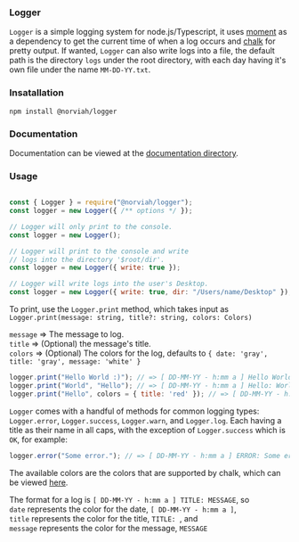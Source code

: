 ### Logger

`Logger` is a simple logging system for node.js/Typescript, it uses [moment](https://github.com/moment/moment/) as a dependency to get the current time of when a log occurs and [chalk](https://github.com/chalk/chalk) for pretty output. If wanted, `Logger` can also write logs into a file, the default path is the directory `logs` under the root directory, with each day having it's own file under the name `MM-DD-YY.txt`.

### Insatallation

`npm install @norviah/logger`

### Documentation

Documentation can be viewed at the [documentation directory](https://github.com/Norviah/logger/tree/master/docs).

### Usage

```javascript

const { Logger } = require("@norviah/logger");
const logger = new Logger({ /** options */ });

// Logger will only print to the console.
const logger = new Logger();

// Logger will print to the console and write
// logs into the directory '$root/dir'.
const logger = new Logger({ write: true });

// Logger will write logs into the user's Desktop.
const logger = new Logger({ write: true, dir: "/Users/name/Desktop" });

```

To print, use the `Logger.print` method, which takes input as<br>
`Logger.print(message: string, title?: string, colors: Colors)`

`message` => The message to log.<br>
`title` => (Optional) the message's title.<br>
`colors` => (Optional) The colors for the log, defaults to `{ date: 'gray', title: 'gray', message: 'white' }`<br>

```javascript
logger.print("Hello World :)"); // => [ DD-MM-YY - h:mm a ] Hello World :)
logger.print("World", "Hello"); // => [ DD-MM-YY - h:mm a ] Hello: World
logger.print("Hello", colors = { title: 'red' }); // => [ DD-MM-YY - h:mm a ] [red]Hello[/red]
```

`Logger` comes with a handful of methods for common logging types: `Logger.error`, `Logger.success`, `Logger.warn`, and `Logger.log`. Each having a title as their name in all caps, with the exception of `Logger.success` which is `OK`, for example:

```javascript
logger.error("Some error."); // => [ DD-MM-YY - h:mm a ] ERROR: Some error.
```

The available colors are the colors that are supported by chalk, which can be viewed [here](https://github.com/chalk/chalk/blob/55816cdd4d25a86cc35b18e1e578a5b164f71aee/index.d.ts#L56).

The format for a log is `[ DD-MM-YY - h:mm a ] TITLE: MESSAGE`, so<br>
`date` represents the color for the date,  `[ DD-MM-YY - h:mm a ]`,<br>
`title` represents the color for the title,  `TITLE: `, and<br>
`message` represents the color for the message,  `MESSAGE`<br>
